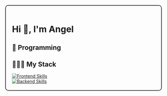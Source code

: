 <div align="left" style="border: 2px solid #333; padding: 20px; border-radius: 10px;">
  <h1>Hi 👋, I'm Angel</h1>

  <h2>🚀 Programming</h2>
  <h2>👨🏻‍💻 My Stack</h2>

  <a href="https://skillicons.dev">
    <img src="https://skillicons.dev/icons?i=html,css,typescript,javascript,angular" alt="Frontend Skills">
    <br>
    <img src="https://skillicons.dev/icons?i=java,spring,docker,git,mysql" alt="Backend Skills">
  </a>
</div>
